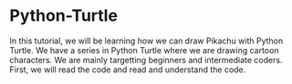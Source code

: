 # Python-Turtle
In this tutorial, we will be learning how we can draw Pikachu with Python Turtle. We have a series in Python Turtle where we are drawing cartoon characters. We are mainly targetting beginners and intermediate coders. First, we will read the code and read and understand the code.
